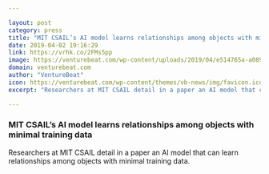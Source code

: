 ```yaml
---

layout: post
category: press
title: "MIT CSAIL’s AI model learns relationships among objects with minimal training data"
date: 2019-04-02 19:16:29
link: https://vrhk.co/2FMs5pp
image: https://venturebeat.com/wp-content/uploads/2019/04/e514765a-a089-40b3-9299-b38fb405de82.png?w=1200&strip=all
domain: venturebeat.com
author: "VentureBeat"
icon: https://venturebeat.com/wp-content/themes/vb-news/img/favicon.ico
excerpt: "Researchers at MIT CSAIL detail in a paper an AI model that can learn relationships among objects with minimal training data."

---
```


### MIT CSAIL’s AI model learns relationships among objects with minimal training data

Researchers at MIT CSAIL detail in a paper an AI model that can learn relationships among objects with minimal training data.